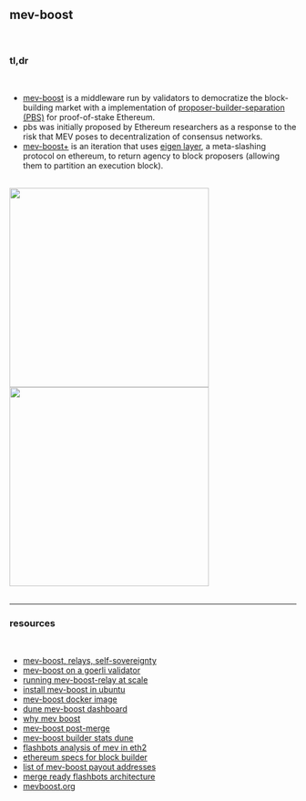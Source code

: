 ## mev-boost 

<br>

### tl,dr 

<br>

* [mev-boost](https://github.com/flashbots/mev-boost#installing) is a middleware run by validators to democratize the block-building market with a implementation of [proposer-builder-separation (PBS)](https://ethresear.ch/t/proposer-block-builder-separation-friendly-fee-market-designs/9725) for proof-of-stake Ethereum. 
* pbs was initially proposed by Ethereum researchers as a response to the risk that MEV poses to decentralization of consensus networks. 
* [mev-boost+](https://hackmd.io/@layr/SkBRqvdC5) is an iteration that uses [eigen layer](https://github.com/go-outside-labs/mev-toolkit/blob/main/MEV_and_trading/staking/EigenLayer.md), a meta-slashing protocol on ethereum, to return agency to block proposers (allowing them to partition an execution block).


<br>



<img width="350" src="https://user-images.githubusercontent.com/1130416/190929561-afe6918f-6f34-459e-9d2b-06902918d4d0.png">





<br>

<img width="350" src="https://user-images.githubusercontent.com/1130416/208611598-ed51d4e6-b51d-44c4-9d72-cf061aea3690.png">

<br>



<br>

---

### resources

<br>

* [mev-boost, relays, self-sovereignty](https://mirror.xyz/mevwaifu.eth/Xo_5rIpRQpFOC__kYfjLJVOFwlSZH2n8tUnHoXo6VyI)
* [mev-boost on a goerli validator](https://mirror.xyz/steinkirch.eth/Xo_5rIpRQpFOC__kYfjLJVOFwlSZH2n8tUnHoXo6VyI)
* [running mev-boost-relay at scale](https://www.notion.so/Running-mev-boost-relay-at-scale-4040ccd5186c425d9a860cbb29bbfe09)
* [install mev-boost in ubuntu](https://github.com/metanull-operator/eth2-ubuntu/blob/master/v2/mev-boost.md)
* [mev-boost docker image](https://hub.docker.com/r/flashbots/mev-boost)
* [dune mev-boost dashboard](https://dune.com/ChainsightAnalytics/mev-after-ethereum-merge)
* [why mev boost](https://writings.flashbots.net/writings/why-run-mevboost/)
* [mev-boost post-merge](https://ethresear.ch/t/mev-boost-merge-ready-flashbots-architecture/11177)
* [mev-boost builder stats dune](https://dune.com/ChainsightAnalytics/mev-after-ethereum-merge)
* [flashbots analysis of mev in eth2](https://github.com/flashbots/eth2-research/blob/main/notebooks/mev-in-eth2/eth2-mev-calc.ipynb)
* [ethereum specs for block builder](https://github.com/ethereum/builder-specs)
* [list of mev-boost payout addresses](https://gist.github.com/metachris/a4d10ff59cad5ffe3cf0f2c6e91fc0bc)
* [merge ready flashbots architecture](https://hackmd.io/@manifold/S1jRmGIPF)
* [mevboost.org](https://www.mevboost.org/)

